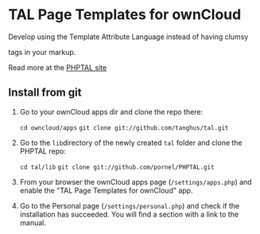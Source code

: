 # TAL Page Templates for ownCloud

Develop using the Template Attribute Language instead of having clumsy
<?php ?> tags in your markup.

Read more at the [PHPTAL site](http://phptal.org/introduction.html)

## Install from git

1. Go to your ownCloud apps dir and clone the repo there:
	
	`cd owncloud/apps`
	`git clone git://github.com/tanghus/tal.git`
	
2. Go to the `lib`directory of the newly created `tal` folder and clone the PHPTAL repo:

	`cd tal/lib`
	`git clone git://github.com/pornel/PHPTAL.git`
	
3. From your browser the ownCloud apps page (`/settings/apps.php`) and enable the "TAL Page Templates for ownCloud" app.

4. Go to the Personal page (`/settings/personal.php`) and check if the installation has succeeded. You will find a section with a link to the manual.